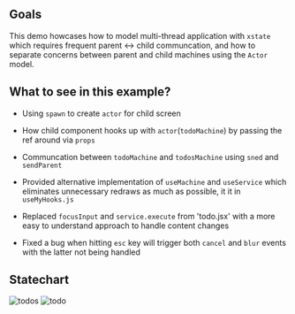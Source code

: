 ## Goals

This demo howcases how to model multi-thread application with `xstate` which requires frequent parent <-> child communcation, and how to separate concerns between parent and child machines using the `Actor` model.

## What to see in this example?

- Using `spawn` to create `actor` for child screen

- How child component hooks up with `actor`(`todoMachine`) by passing the ref around via `props`

- Communcation between `todoMachine` and `todosMachine` using `sned` and `sendParent`

- Provided alternative implementation of `useMachine` and `useService` which eliminates unnecessary redraws as much as possible, it it in `useMyHooks.js`

- Replaced `focusInput` and `service.execute` from 'todo.jsx' with a more easy to understand approach to handle content changes

- Fixed a bug when hitting `esc` key will trigger both `cancel` and `blur` events with the latter not being handled

## Statechart
![todos](https://user-images.githubusercontent.com/325936/65810958-08539800-e1e4-11e9-80d5-050a1a04bca9.png)
![todo](https://user-images.githubusercontent.com/325936/65810957-07bb0180-e1e4-11e9-9b03-44f68562b9cc.png)

